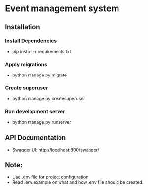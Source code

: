 # Event management system
## Installation

### Install Dependencies
- pip install -r requirements.txt

### Apply migrations
- python manage.py migrate

### Create superuser
- python manage.py createsuperuser

### Run development server
- python manage.py runserver

## API Documentation
- Swagger UI: http://localhost:800/swagger/

## Note:
- Use .env file for project configuration.
- Read .env.example on what and how .env file should be created.

